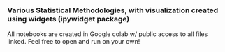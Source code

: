 ### Various Statistical Methodologies, with visualization created using widgets (ipywidget package)

All notebooks are created in Google colab w/ public access to all files linked. Feel free to open and run on your own!
